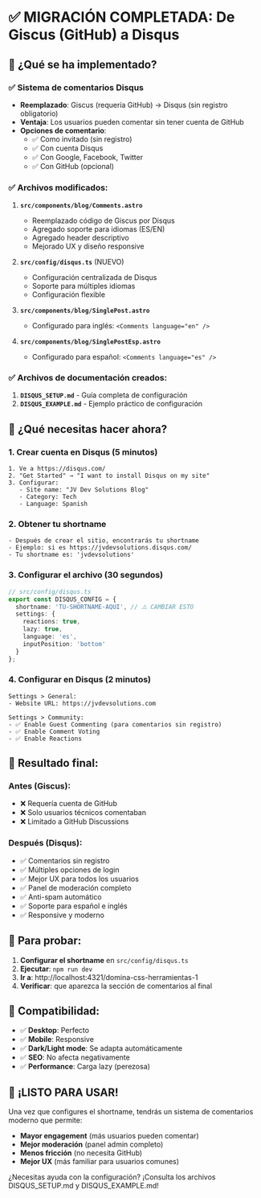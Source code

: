 # ✅ MIGRACIÓN COMPLETADA: De Giscus (GitHub) a Disqus

## 🎉 ¿Qué se ha implementado?

### ✅ Sistema de comentarios Disqus
- **Reemplazado**: Giscus (requería GitHub) → Disqus (sin registro obligatorio)
- **Ventaja**: Los usuarios pueden comentar sin tener cuenta de GitHub
- **Opciones de comentario**: 
  - ✅ Como invitado (sin registro)
  - ✅ Con cuenta Disqus
  - ✅ Con Google, Facebook, Twitter
  - ✅ Con GitHub (opcional)

### ✅ Archivos modificados:

1. **`src/components/blog/Comments.astro`**
   - Reemplazado código de Giscus por Disqus
   - Agregado soporte para idiomas (ES/EN)
   - Agregado header descriptivo
   - Mejorado UX y diseño responsive

2. **`src/config/disqus.ts`** (NUEVO)
   - Configuración centralizada de Disqus
   - Soporte para múltiples idiomas
   - Configuración flexible

3. **`src/components/blog/SinglePost.astro`**
   - Configurado para inglés: `<Comments language="en" />`

4. **`src/components/blog/SinglePostEsp.astro`**
   - Configurado para español: `<Comments language="es" />`

### ✅ Archivos de documentación creados:

1. **`DISQUS_SETUP.md`** - Guía completa de configuración
2. **`DISQUS_EXAMPLE.md`** - Ejemplo práctico de configuración

## 🚀 ¿Qué necesitas hacer ahora?

### 1. Crear cuenta en Disqus (5 minutos)
```
1. Ve a https://disqus.com/
2. "Get Started" → "I want to install Disqus on my site"
3. Configurar:
   - Site name: "JV Dev Solutions Blog"
   - Category: Tech
   - Language: Spanish
```

### 2. Obtener tu shortname
```
- Después de crear el sitio, encontrarás tu shortname
- Ejemplo: si es https://jvdevsolutions.disqus.com/
- Tu shortname es: 'jvdevsolutions'
```

### 3. Configurar el archivo (30 segundos)
```typescript
// src/config/disqus.ts
export const DISQUS_CONFIG = {
  shortname: 'TU-SHORTNAME-AQUI', // ⚠️ CAMBIAR ESTO
  settings: {
    reactions: true,
    lazy: true,
    language: 'es',
    inputPosition: 'bottom'
  }
};
```

### 4. Configurar en Disqus (2 minutos)
```
Settings > General:
- Website URL: https://jvdevsolutions.com

Settings > Community:
- ✅ Enable Guest Commenting (para comentarios sin registro)
- ✅ Enable Comment Voting
- ✅ Enable Reactions
```

## 🎯 Resultado final:

### Antes (Giscus):
- ❌ Requería cuenta de GitHub
- ❌ Solo usuarios técnicos comentaban
- ❌ Limitado a GitHub Discussions

### Después (Disqus):
- ✅ Comentarios sin registro
- ✅ Múltiples opciones de login
- ✅ Mejor UX para todos los usuarios
- ✅ Panel de moderación completo
- ✅ Anti-spam automático
- ✅ Soporte para español e inglés
- ✅ Responsive y moderno

## 🧪 Para probar:

1. **Configurar el shortname** en `src/config/disqus.ts`
2. **Ejecutar**: `npm run dev`
3. **Ir a**: http://localhost:4321/domina-css-herramientas-1 
4. **Verificar**: que aparezca la sección de comentarios al final

## 📱 Compatibilidad:

- ✅ **Desktop**: Perfecto
- ✅ **Mobile**: Responsive
- ✅ **Dark/Light mode**: Se adapta automáticamente
- ✅ **SEO**: No afecta negativamente
- ✅ **Performance**: Carga lazy (perezosa)

## 🎊 ¡LISTO PARA USAR!

Una vez que configures el shortname, tendrás un sistema de comentarios moderno que permite:
- **Mayor engagement** (más usuarios pueden comentar)
- **Mejor moderación** (panel admin completo)
- **Menos fricción** (no necesita GitHub)
- **Mejor UX** (más familiar para usuarios comunes)

¿Necesitas ayuda con la configuración? ¡Consulta los archivos DISQUS_SETUP.md y DISQUS_EXAMPLE.md!

